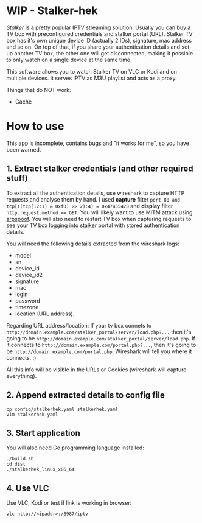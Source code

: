 # WIP - Stalker-hek

*Stalker* is a pretty popular IPTV streaming solution. Usually you can buy a TV box with preconfigured credentials and stalker portal (URL). Stalker TV box has it's own unique device ID (actually 2 IDs), signature, mac address and so on. On top of that, if you share your authentication details and set-up another TV box, the other one will get disconnected, making it possible to only watch on a single device at the same time.

This software allows you to watch Stalker TV on VLC or Kodi and on multiple devices. It serves IPTV as M3U playlist and acts as a proxy.

Things that do NOT work:
* Cache

# How to use

This app is incomplete, contains bugs and "it works for me", so you have been warned.

## 1. Extract stalker credentials (and other required stuff)

To extract all the authentication details, use wireshark to capture HTTP requests and analyse them by hand. I used **capture** filter `port 80 and tcp[((tcp[12:1] & 0xf0) >> 2):4] = 0x47455420` and **display** filter `http.request.method == GET`. You will likely want to use MITM attack using [arpspoof](https://www.irongeek.com/i.php?page=security/arpspoof). You will also need to restart TV box when capturing requests to see your TV box logging into stalker portal with stored authentication details.

You will need the following details extracted from the wireshark logs:
* model
* sn
* device_id
* device_id2
* signature
* mac
* login
* password
* timezone
* location (URL address).

Regarding URL address/location: If your tv box connets to `http://domain.example.com/stalker_portal/server/load.php?...` then it's going to be `http://domain.example.com/stalker_portal/server/load.php`. If it connects to `http://domain.example.com/portal.php?...`, then it's going to be `http://domain.example.com/portal.php`. Wireshark will tell you where it connects. :)

All this info will be visible in the URLs or Cookies (wireshark will capture everything).

## 2. Append extracted details to config file

```
cp config/stalkerhek.yaml stalkerhek.yaml
vim stalkerhek.yaml
```

## 3. Start application

You will also need Go programming language installed:
```
./build.sh
cd dist
./stalkerhek_linux_x86_64
```

## 4. Use VLC

Use VLC, Kodi or test if link is working in browser:
```
vlc http://<ipaddr>:/8987/iptv
```
